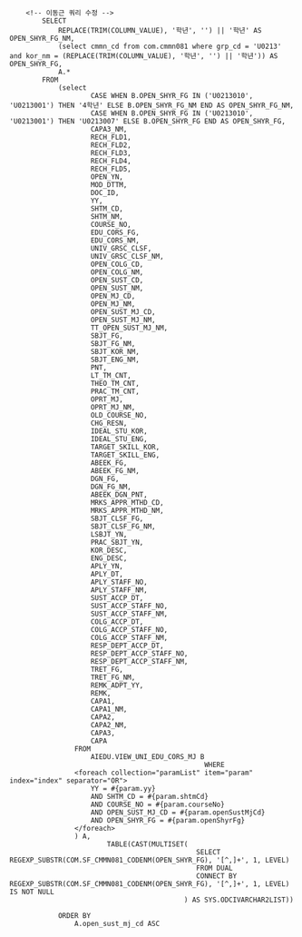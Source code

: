 
		<!-- 이동근 쿼리 수정 -->
			SELECT
			    REPLACE(TRIM(COLUMN_VALUE), '학년', '') || '학년' AS OPEN_SHYR_FG_NM,
			    (select cmmn_cd from com.cmmn081 where grp_cd = 'U0213' and kor_nm = (REPLACE(TRIM(COLUMN_VALUE), '학년', '') || '학년')) AS OPEN_SHYR_FG,    
			    A.*
			FROM
			    (select 
					    CASE WHEN B.OPEN_SHYR_FG IN ('U0213010', 'U0213001') THEN '4학년' ELSE B.OPEN_SHYR_FG_NM END AS OPEN_SHYR_FG_NM,
					    CASE WHEN B.OPEN_SHYR_FG IN ('U0213010', 'U0213001') THEN 'U0213007' ELSE B.OPEN_SHYR_FG END AS OPEN_SHYR_FG,
					  	CAPA3_NM,
					    RECH_FLD1,
					    RECH_FLD2,
					    RECH_FLD3,
					    RECH_FLD4,
					    RECH_FLD5,
					    OPEN_YN,
					    MOD_DTTM,
					    DOC_ID,
					    YY,
					    SHTM_CD,
					    SHTM_NM,
					    COURSE_NO,
					    EDU_CORS_FG,
					    EDU_CORS_NM,
					    UNIV_GRSC_CLSF,
					    UNIV_GRSC_CLSF_NM,
					    OPEN_COLG_CD,
					    OPEN_COLG_NM,
					    OPEN_SUST_CD,
					    OPEN_SUST_NM,
					    OPEN_MJ_CD,
					    OPEN_MJ_NM,
					    OPEN_SUST_MJ_CD,
					    OPEN_SUST_MJ_NM,
					    TT_OPEN_SUST_MJ_NM,
					    SBJT_FG,
					    SBJT_FG_NM,
					    SBJT_KOR_NM,
					    SBJT_ENG_NM,
					    PNT,
					    LT_TM_CNT,
					    THEO_TM_CNT,
					    PRAC_TM_CNT,
					    OPRT_MJ,
					    OPRT_MJ_NM,
					    OLD_COURSE_NO,
					    CHG_RESN,
					    IDEAL_STU_KOR,
					    IDEAL_STU_ENG,
					    TARGET_SKILL_KOR,
					    TARGET_SKILL_ENG,
					    ABEEK_FG,
					    ABEEK_FG_NM,
					    DGN_FG,
					    DGN_FG_NM,
					    ABEEK_DGN_PNT,
					    MRKS_APPR_MTHD_CD,
					    MRKS_APPR_MTHD_NM,
					    SBJT_CLSF_FG,
					    SBJT_CLSF_FG_NM,
					    LSBJT_YN,
					    PRAC_SBJT_YN,
					    KOR_DESC,
					    ENG_DESC,
					    APLY_YN,
					    APLY_DT,
					    APLY_STAFF_NO,
					    APLY_STAFF_NM,
					    SUST_ACCP_DT,
					    SUST_ACCP_STAFF_NO,
					    SUST_ACCP_STAFF_NM,
					    COLG_ACCP_DT,
					    COLG_ACCP_STAFF_NO,
					    COLG_ACCP_STAFF_NM,
					    RESP_DEPT_ACCP_DT,
					    RESP_DEPT_ACCP_STAFF_NO,
					    RESP_DEPT_ACCP_STAFF_NM,
					    TRET_FG,
					    TRET_FG_NM,
					    REMK_ADPT_YY,
					    REMK,
					    CAPA1,
					    CAPA1_NM,
					    CAPA2,
					    CAPA2_NM,
					    CAPA3,
					    CAPA 
			    	FROM 
			    		AIEDU.VIEW_UNI_EDU_CORS_MJ B
                                 			        WHERE 
					<foreach collection="paramList" item="param" index="index" separator="OR">
						YY = #{param.yy}
						AND SHTM_CD = #{param.shtmCd}
						AND COURSE_NO = #{param.courseNo}
						AND OPEN_SUST_MJ_CD = #{param.openSustMjCd}
						AND OPEN_SHYR_FG = #{param.openShyrFg}
					</foreach>
					) A,
			                TABLE(CAST(MULTISET(
							                      SELECT REGEXP_SUBSTR(COM.SF_CMMN081_CODENM(OPEN_SHYR_FG), '[^,]+', 1, LEVEL)
							                      FROM DUAL
							                      CONNECT BY REGEXP_SUBSTR(COM.SF_CMMN081_CODENM(OPEN_SHYR_FG), '[^,]+', 1, LEVEL) IS NOT NULL
							                   ) AS SYS.ODCIVARCHAR2LIST)) 

				ORDER BY
				    A.open_sust_mj_cd ASC